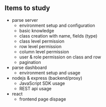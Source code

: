 ## Items to study
- parse server
  - environment setup and configuration
  - basic knowledge
  - class creation with name, fields (type)
  - class level permission
  - row level permission
  - column level permission
  - user & role permission on class and row
  - pagination
- parse dashboard
  - environment setup and usage
- nodejs & express (backend/proxy)  
  - JavaScript SDK usage
  - REST api usage
- react
  - frontend page dispage
